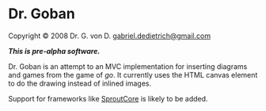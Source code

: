 Dr. Goban
=========


Copyright © 2008 Dr. G. von D. <gabriel.dedietrich@gmail.com>

_**This is pre-alpha software.**_

Dr. Goban is an attempt to an MVC implementation for inserting diagrams and games 
from the game of *go*. It currently uses the HTML canvas element to do the drawing instead
of inlined images.

Support for frameworks like [SproutCore](http://www.sproutcore.com) is likely to be added.